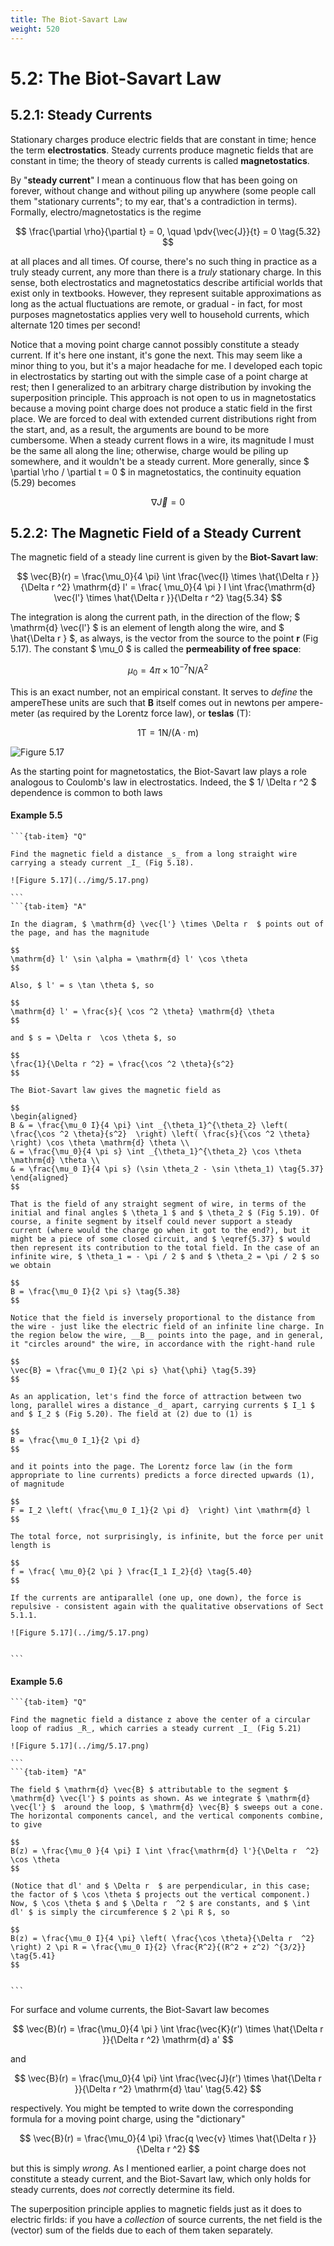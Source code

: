 ```yaml
---
title: The Biot-Savart Law
weight: 520
---
```



# 5.2: The Biot-Savart Law

## 5.2.1: Steady Currents

Stationary charges produce electric fields that are constant in time; hence the term __electrostatics__. Steady currents produce magnetic fields that are constant in time; the theory of steady currents is called __magnetostatics__.

By "__steady current__" I mean a continuous flow that has been going on forever, without change and without piling up anywhere (some people call them "stationary currents"; to my ear, that's a contradiction in terms). Formally, electro/magnetostatics is the regime

$$
\frac{\partial \rho}{\partial t} = 0, \quad \pdv{\vec{J}}{t} = 0 \tag{5.32}
$$

at all places and all times. Of course, there's no such thing in practice as a truly steady current, any more than there is a _truly_ stationary charge. In this sense, both electrostatics and magnetostatics describe artificial worlds that exist only in textbooks. However, they represent suitable approximations as long as the actual fluctuations are remote, or gradual - in fact, for most purposes magnetostatics applies very well to household currents, which alternate 120 times per second!

Notice that a moving point charge cannot possibly constitute a steady current. If it's here one instant, it's gone the next. This may seem like a minor thing to you, but it's a major headache for me. I developed each topic in electrostatics by starting out with the simple case of a point charge at rest; then I generalized to an arbitrary charge distribution by invoking the superposition principle. This approach is not open to us in magnetostatics because a moving point charge does not produce a static field in the first place. We are forced to deal with extended current distributions right from the start, and, as a result, the arguments are bound to be more cumbersome.
When a steady current flows in a wire, its magnitude I must be the same all along the line; otherwise, charge would be piling up somewhere, and it wouldn't be a steady current. More generally, since $ \partial \rho / \partial t = 0 $ in magnetostatics, the continuity equation (5.29) becomes

$$
\nabla  \vec{J} = 0 \tag{5.33}
$$


## 5.2.2: The Magnetic Field of a Steady Current

The magnetic field of a steady line current is given by the __Biot-Savart law__:

$$
\vec{B}(r) = \frac{\mu_0}{4 \pi} \int \frac{\vec{I} \times \hat{\Delta r }}{\Delta r  ^2} \mathrm{d} l' = \frac{ \mu_0}{4 \pi } I \int \frac{\mathrm{d} \vec{l'} \times \hat{\Delta r }}{\Delta r  ^2} \tag{5.34} 
$$

The integration is along the current path, in the direction of the flow; $ \mathrm{d} \vec{l'} $ is an element of length along the wire, and $ \hat{\Delta r } $, as always, is the vector from the source to the point __r__ (Fig 5.17). The constant $ \mu_0 $ is called the __permeability of free space__:

$$
\mu_0 = 4 \pi \times 10^{-7} \text{N} / \text{A}^2 \tag{5.35}
$$

This is an exact number, not an empirical constant. It serves to _define_ the ampereThese units are such that __B__ itself comes out in newtons per ampere-meter (as required by the Lorentz force law), or __teslas__ (T):

$$
1 \text{T} = 1 \text{N} / (\text{A} \cdot \text{m}) \tag{5.36}
$$


![Figure 5.17](../img/5.17.png)

As the starting point for magnetostatics, the Biot-Savart law plays a role analogous to Coulomb's law in electrostatics. Indeed, the $ 1/ \Delta r  ^2 $ dependence is common to both laws

#### Example 5.5

````{tab-set}
```{tab-item} "Q"

Find the magnetic field a distance _s_ from a long straight wire carrying a steady current _I_ (Fig 5.18).

![Figure 5.17](../img/5.17.png)

```
```{tab-item} "A"

In the diagram, $ \mathrm{d} \vec{l'} \times \Delta r  $ points out of the page, and has the magnitude

$$
\mathrm{d} l' \sin \alpha = \mathrm{d} l' \cos \theta
$$

Also, $ l' = s \tan \theta $, so

$$
\mathrm{d} l' = \frac{s}{ \cos ^2 \theta} \mathrm{d} \theta
$$

and $ s = \Delta r  \cos \theta $, so

$$
\frac{1}{\Delta r ^2} = \frac{\cos ^2 \theta}{s^2} 
$$

The Biot-Savart law gives the magnetic field as

$$
\begin{aligned}
B & = \frac{\mu_0 I}{4 \pi} \int _{\theta_1}^{\theta_2} \left( \frac{\cos ^2 \theta}{s^2}  \right) \left( \frac{s}{\cos ^2 \theta} \right) \cos \theta \mathrm{d} \theta \\
& = \frac{\mu_0}{4 \pi s} \int _{\theta_1}^{\theta_2} \cos \theta \mathrm{d} \theta \\
& = \frac{\mu_0 I}{4 \pi s} (\sin \theta_2 - \sin \theta_1) \tag{5.37}
\end{aligned}
$$

That is the field of any straight segment of wire, in terms of the initial and final angles $ \theta_1 $ and $ \theta_2 $ (Fig 5.19). Of course, a finite segment by itself could never support a steady current (where would the charge go when it got to the end?), but it might be a piece of some closed circuit, and $ \eqref{5.37} $ would then represent its contribution to the total field. In the case of an infinite wire, $ \theta_1 = - \pi / 2 $ and $ \theta_2 = \pi / 2 $ so we obtain

$$
B = \frac{\mu_0 I}{2 \pi s} \tag{5.38}
$$

Notice that the field is inversely proportional to the distance from the wire - just like the electric field of an infinite line charge. In the region below the wire, __B__ points into the page, and in general, it "circles around" the wire, in accordance with the right-hand rule

$$
\vec{B} = \frac{\mu_0 I}{2 \pi s} \hat{\phi} \tag{5.39}
$$

As an application, let's find the force of attraction between two long, parallel wires a distance _d_ apart, carrying currents $ I_1 $ and $ I_2 $ (Fig 5.20). The field at (2) due to (1) is

$$
B = \frac{\mu_0 I_1}{2 \pi d}
$$

and it points into the page. The Lorentz force law (in the form appropriate to line currents) predicts a force directed upwards (1), of magnitude

$$
F = I_2 \left( \frac{\mu_0 I_1}{2 \pi d}  \right) \int \mathrm{d} l
$$

The total force, not surprisingly, is infinite, but the force per unit length is

$$
f = \frac{ \mu_0}{2 \pi } \frac{I_1 I_2}{d} \tag{5.40}
$$

If the currents are antiparallel (one up, one down), the force is repulsive - consistent again with the qualitative observations of Sect 5.1.1.

![Figure 5.17](../img/5.17.png)


```
````


#### Example 5.6

````{tab-set}
```{tab-item} "Q"

Find the magnetic field a distance z above the center of a circular loop of radius _R_, which carries a steady current _I_ (Fig 5.21)

![Figure 5.17](../img/5.17.png)

```
```{tab-item} "A"

The field $ \mathrm{d} \vec{B} $ attributable to the segment $ \mathrm{d} \vec{l'} $ points as shown. As we integrate $ \mathrm{d} \vec{l'} $  around the loop, $ \mathrm{d} \vec{B} $ sweeps out a cone. The horizontal components cancel, and the vertical components combine, to give

$$
B(z) = \frac{\mu_0 }{4 \pi} I \int \frac{\mathrm{d} l'}{\Delta r  ^2} \cos \theta
$$

(Notice that dl' and $ \Delta r  $ are perpendicular, in this case; the factor of $ \cos \theta $ projects out the vertical component.) Now, $ \cos \theta $ and $ \Delta r  ^2 $ are constants, and $ \int dl' $ is simply the circumference $ 2 \pi R $, so

$$
B(z) = \frac{\mu_0 I}{4 \pi} \left( \frac{\cos \theta}{\Delta r  ^2} \right) 2 \pi R = \frac{\mu_0 I}{2} \frac{R^2}{(R^2 + z^2) ^{3/2}}  \tag{5.41}
$$


```
````



For surface and volume currents, the Biot-Savart law becomes

$$
\vec{B}(r) = \frac{\mu_0}{4 \pi } \int \frac{\vec{K}(r') \times \hat{\Delta r }}{\Delta r  ^2} \mathrm{d} a'
$$

and

$$
\vec{B}(r) = \frac{\mu_0}{4 \pi} \int \frac{\vec{J}(r') \times \hat{\Delta r }}{\Delta r  ^2} \mathrm{d} \tau' \tag{5.42}
$$

respectively. You might be tempted to write down the corresponding formula for a moving point charge, using the "dictionary"

$$
\vec{B}(r) = \frac{\mu_0}{4 \pi} \frac{q \vec{v} \times \hat{\Delta r }}{\Delta r  ^2} 
$$

but this is simply _wrong_. As I mentioned earlier, a point charge does not constitute a steady current, and the Biot-Savart law, which only holds for steady currents, does _not_ correctly determine its field.

The superposition principle applies to magnetic fields just as it does to electric firlds: if you have a _collection_ of source currents, the net field is the (vector) sum of the fields due to each of them taken separately.